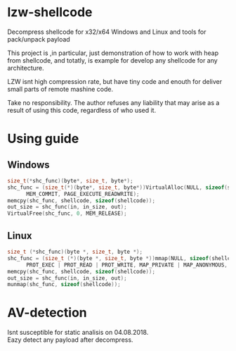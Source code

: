 # lzw-shellcode
Decompress shellcode for x32/x64 Windows and Linux and tools for pack/unpack payload

This project is ,in particular, just demonstration of how to work with heap from shellcode, and totatly, is example for develop any  shellcode for any architecture.

LZW isnt high compression rate, but have tiny code and enouth for deliver small parts of remote mashine code.

Take no responsibility. The author refuses any liability that may arise as a result of using this code, regardless of who used it.

# Using guide
## Windows
```C
size_t(*shc_func)(byte*, size_t, byte*);
shc_func = (size_t(*)(byte*, size_t, byte*))VirtualAlloc(NULL, sizeof(shellcode), 
      MEM_COMMIT, PAGE_EXECUTE_READWRITE);
memcpy(shc_func, shellcode, sizeof(shellcode));
out_size = shc_func(in, in_size, out);
VirtualFree(shc_func, 0, MEM_RELEASE);
```
## Linux
```C
size_t (*shc_func)(byte *, size_t, byte *);
shc_func = (size_t (*)(byte *, size_t, byte *))mmap(NULL, sizeof(shellcode), 
      PROT_EXEC | PROT_READ | PROT_WRITE, MAP_PRIVATE | MAP_ANONYMOUS, -1, 0);
memcpy(shc_func, shellcode, sizeof(shellcode));
out_size = shc_func(in, in_size, out);
munmap(shc_func, sizeof(shellcode));
```

# AV-detection
Isnt susceptible for static analisis on 04.08.2018.<br>
Eazy detect any payload after decompress.
